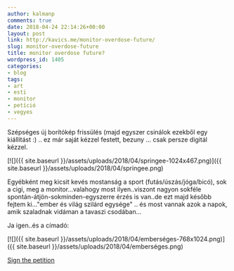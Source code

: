 ```yaml
---
author: kalmanp
comments: true
date: 2018-04-24 22:14:26+00:00
layout: post
link: http://kavics.me/monitor-overdose-future/
slug: monitor-overdose-future
title: monitor overdose future?
wordpress_id: 1405
categories:
- blog
tags:
- art
- esti
- monitor
- petíció
- vegyes
---
```


Szépséges új borítókép frissülés (majd egyszer csinálok ezekből egy kiállítást :) .. ez már saját kézzel festett, bezuny ... csak persze digitál kézzel.

[![]({{ site.baseurl }}/assets/uploads/2018/04/springee-1024x467.png)]({{ site.baseurl }}/assets/uploads/2018/04/springee.png)

Egyébként meg kicsit kevés mostanság a sport (futás/úszás/jóga/bicó), sok a cigi, meg a monitor...valahogy most ilyen..viszont nagyon sokféle spontán-átjön-sokminden-egyszerre érzés is van..de ezt majd később fejtem ki..."ember és világ szilárd egysége" .. és most vannak azok a napok, amik szaladnak vidáman a tavaszi csodában...

Ja igen..és a címadó:


[![]({{ site.baseurl }}/assets/uploads/2018/04/emberséges-768x1024.png)]({{ site.baseurl }}/assets/uploads/2018/04/emberséges.png)




[Sign the petition](https://eliant.eu/en/news/petition-for-the-right-to-screen-free-day-care-institutions-kindergartens-and-primary-schools/)
